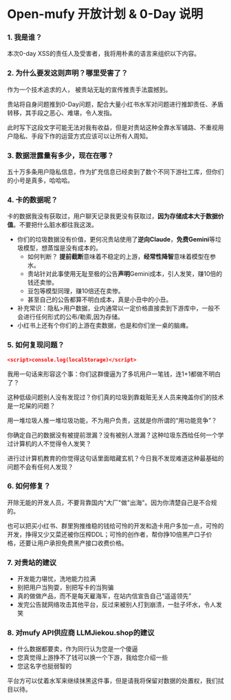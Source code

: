 # Open-mufy 开放计划 & 0-Day 说明
### 1. 我是谁？
本次0-day XSS的责任人及受害者，我将用朴素的语言来组织以下内容。
### 2. 为什么要发这则声明？哪里受害了？
作为一个技术追求的人，
被贵站无耻的宣传推责手法震撼到。

贵站将自身问题推到0-Day问题，配合大量小红书水军对问题进行推卸责任、矛盾转移，其手段之恶心、难堪，令人发指。

此时写下这段文字可能无法对我有收益，但是对贵站这种全靠水军铺路、不重视用户隐私、手段下作的运营方式应该可以让所有人周知。

### 3. 数据泄露量有多少，现在在哪？
五十万多条用户隐私信息，作为扩充信息已经卖到了数个不同下游社工库，但你们的小号是真多，哈哈哈。

### 4. 卡的数据呢？
卡的数据我没有获取过，用户聊天记录我更没有获取过，**因为存储成本大于数据价值**。不要把什么脏水都往我这泼。
- 你们的垃圾数据没有价值，更何况贵站使用了**逆向Claude**，**免费Gemini**等垃圾模型，想蒸馏是没有成本的。
    -  如何判断？ **提前截断**意味着不稳定的上游，**经常性降智**意味着模型在参水。
    -  贵站针对此事使用无耻至极的公告**声明**Gemini成本，引人发笑，赚10倍的钱还卖惨。
    -  豆包等模型同理，赚10倍还在卖惨。
    -  甚至自己的公告都算不明白成本，真是小丑中的小丑。
- 补充常识：隐私>用户数据，业内通常以一定价格直接卖到下游库中，一般不会进行任何形式的公布/勒索,因为存储。
- 小红书上还有个你们的上游在卖数据，也是和你们坐一桌的脑瘫。

### 5. 如何复现问题？
```JSON
<script>console.log(localStorage)</script>
```

我用一句话来形容这个事：你们这群傻逼为了多坑用户一笔钱，连1+1都做不明白了？

这种低级问题别人没有发现过？你们真的垃圾到靠栽赃无关人员来掩盖你们的技术是一坨屎的问题？

用一堆垃圾人推一堆垃圾功能，不为用户负责，这就是你所谓的“用功能竞争”？

你确定自己的数据没有被提前泄漏？没有被别人泄漏？这种垃圾东西给任何一个学过计算机的人不觉得令人发笑？

进行过计算机教育的你觉得这句话里面暗藏玄机？今日我不发现难道这种最基础的问题不会有任何人发现？

### 6. 如何修复？
开除无能的开发人员，不要背靠国内"大厂"做"出海"。因为你清楚自己是不合规的。

也可以把买小红书、群里狗推维稳的钱给可怜的开发和造卡用户多加一点，可怜的开发，挣得又少又菜还被你压榨DDL；可怜的创作者，帮你挣10倍黑产口子价格，还要让用户承担免费黑产接口收费价格。


### 7. 对贵站的建议
- 开发能力堪忧，洗地能力拉满
- 别把用户当狗耍，别把写卡的当狗骗
- 真的做做产品，而不是每天雇海军，在站内信宣告自己“遥遥领先”
- 发完公告就网络攻击其他平台，反过来被别人打到崩溃，一肚子坏水，令人发笑

  
### 8. 对mufy API供应商 LLMJiekou.shop的建议
- 什么数据都要卖，作为同行认为您是一个傻逼
- 您真觉得上游挣不了钱可以换一个下游，我给您介绍一些
- 您这名字也挺弱智的

平台方可以仗着水军来继续抹黑这件事，但是请我将保留对数据的处置权，我们拭目以待。
